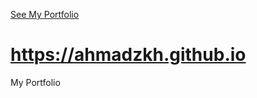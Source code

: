 <a href="https://ahmadzkh.github.io">See My Portfolio</a>
# https://ahmadzkh.github.io
My Portfolio
